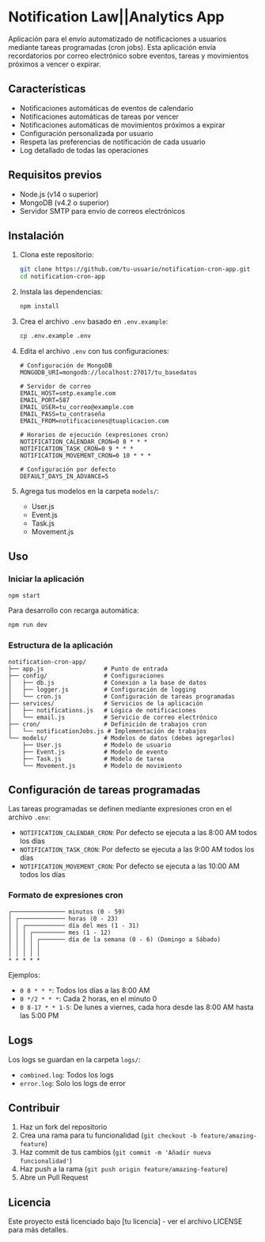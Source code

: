 # Notification Law||Analytics App

Aplicación para el envío automatizado de notificaciones a usuarios mediante tareas programadas (cron jobs). Esta aplicación envía recordatorios por correo electrónico sobre eventos, tareas y movimientos próximos a vencer o expirar.

## Características

- Notificaciones automáticas de eventos de calendario
- Notificaciones automáticas de tareas por vencer
- Notificaciones automáticas de movimientos próximos a expirar
- Configuración personalizada por usuario
- Respeta las preferencias de notificación de cada usuario
- Log detallado de todas las operaciones

## Requisitos previos

- Node.js (v14 o superior)
- MongoDB (v4.2 o superior)
- Servidor SMTP para envío de correos electrónicos

## Instalación

1. Clona este repositorio:
   ```bash
   git clone https://github.com/tu-usuario/notification-cron-app.git
   cd notification-cron-app
   ```

2. Instala las dependencias:
   ```bash
   npm install
   ```

3. Crea el archivo `.env` basado en `.env.example`:
   ```bash
   cp .env.example .env
   ```

4. Edita el archivo `.env` con tus configuraciones:
   ```
   # Configuración de MongoDB
   MONGODB_URI=mongodb://localhost:27017/tu_basedatos

   # Servidor de correo
   EMAIL_HOST=smtp.example.com
   EMAIL_PORT=587
   EMAIL_USER=tu_correo@example.com
   EMAIL_PASS=tu_contraseña
   EMAIL_FROM=notificaciones@tuaplicacion.com

   # Horarios de ejecución (expresiones cron)
   NOTIFICATION_CALENDAR_CRON=0 8 * * *
   NOTIFICATION_TASK_CRON=0 9 * * *
   NOTIFICATION_MOVEMENT_CRON=0 10 * * *

   # Configuración por defecto
   DEFAULT_DAYS_IN_ADVANCE=5
   ```

5. Agrega tus modelos en la carpeta `models/`:
   - User.js
   - Event.js
   - Task.js
   - Movement.js

## Uso

### Iniciar la aplicación

```bash
npm start
```

Para desarrollo con recarga automática:

```bash
npm run dev
```

### Estructura de la aplicación

```
notification-cron-app/
├── app.js                 # Punto de entrada
├── config/                # Configuraciones
│   ├── db.js              # Conexión a la base de datos
│   ├── logger.js          # Configuración de logging
│   └── cron.js            # Configuración de tareas programadas
├── services/              # Servicios de la aplicación
│   ├── notifications.js   # Lógica de notificaciones
│   └── email.js           # Servicio de correo electrónico
├── cron/                  # Definición de trabajos cron
│   └── notificationJobs.js # Implementación de trabajos
└── models/                # Modelos de datos (debes agregarlos)
    ├── User.js            # Modelo de usuario
    ├── Event.js           # Modelo de evento
    ├── Task.js            # Modelo de tarea
    └── Movement.js        # Modelo de movimiento
```

## Configuración de tareas programadas

Las tareas programadas se definen mediante expresiones cron en el archivo `.env`:

- `NOTIFICATION_CALENDAR_CRON`: Por defecto se ejecuta a las 8:00 AM todos los días
- `NOTIFICATION_TASK_CRON`: Por defecto se ejecuta a las 9:00 AM todos los días
- `NOTIFICATION_MOVEMENT_CRON`: Por defecto se ejecuta a las 10:00 AM todos los días

### Formato de expresiones cron

```
┌─────────────── minutos (0 - 59)
│ ┌───────────── horas (0 - 23)
│ │ ┌─────────── día del mes (1 - 31)
│ │ │ ┌───────── mes (1 - 12)
│ │ │ │ ┌─────── día de la semana (0 - 6) (Domingo a Sábado)
│ │ │ │ │
│ │ │ │ │
* * * * *
```

Ejemplos:
- `0 8 * * *`: Todos los días a las 8:00 AM
- `0 */2 * * *`: Cada 2 horas, en el minuto 0
- `0 8-17 * * 1-5`: De lunes a viernes, cada hora desde las 8:00 AM hasta las 5:00 PM

## Logs

Los logs se guardan en la carpeta `logs/`:
- `combined.log`: Todos los logs
- `error.log`: Solo los logs de error

## Contribuir

1. Haz un fork del repositorio
2. Crea una rama para tu funcionalidad (`git checkout -b feature/amazing-feature`)
3. Haz commit de tus cambios (`git commit -m 'Añadir nueva funcionalidad'`)
4. Haz push a la rama (`git push origin feature/amazing-feature`)
5. Abre un Pull Request

## Licencia

Este proyecto está licenciado bajo [tu licencia] - ver el archivo LICENSE para más detalles.